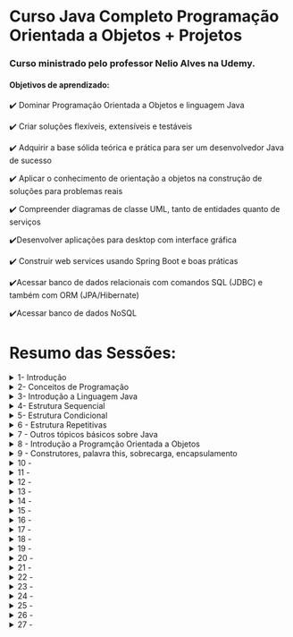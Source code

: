 # Curso Java Completo Programação Orientada a Objetos + Projetos

### Curso ministrado pelo professor Nelio Alves na Udemy.


#### Objetivos de aprendizado:


:heavy_check_mark: Dominar Programação Orientada a Objetos e linguagem Java

:heavy_check_mark: Criar soluções flexíveis, extensíveis e testáveis

:heavy_check_mark: Adquirir a base sólida teórica e prática para ser um desenvolvedor Java de sucesso

:heavy_check_mark: Aplicar o conhecimento de orientação a objetos na construção de soluções para problemas reais

:heavy_check_mark: Compreender diagramas de classe UML, tanto de entidades quanto de serviços

:heavy_check_mark:Desenvolver aplicações para desktop com interface gráfica

:heavy_check_mark: Construir web services usando Spring Boot e boas práticas

:heavy_check_mark:Acessar banco de dados relacionais com comandos SQL (JDBC) e também com ORM (JPA/Hibernate)

:heavy_check_mark:Acessar banco de dados NoSQL

# Resumo das Sessões:

<details>
  <summary>1- Introdução </summary>
    Neste módulo só teve uma simples apresentação do curso
</details>
<details>
  <summary>2- Conceitos de Programação</summary>
  Neste módulo veremos os conceitos mais básicos de programação.

### O que é um algoritmo ?

Algoritmo é uma sequência finita de instruções dadas ao computador para se resolver um problema. É aplicado em diversas áreas do conhecimento.  

Exemplo de uma resolução de um problema do dia a dia, usando algoritmo:

1 - Colocar a roupa em um recipiente

2 - Colocar um pouco de sabão e amaciante

3 - Encher d e água 

4 - Mexer tudo até dissolver todo o sabão

5 - Deixar de molho por vinte minutos 

6 - Esfregar a roupa 

7 - Enxaguar a roupa 

8 - Torcer

### O que é uma Automação ?

Consiste em utilizar máquina(s) para executar o procedimento desejado de forma automática ou semiautomática.

### O que é uma Linguagem de Programação ?

É um conjunto de regras **léxicas** (ortografia) e **sintáticas** (gramática) para se escrever programas.

------

**Léxica:** Diz respeito à correção das palavras "isoladas" (ortografia)

**Exemplo (Português) :**

Cachorro :heavy_check_mark:

Caxorro  :x:

**Exemplo (Programação) :**

main :heavy_check_mark:

maim :x:

------

**Sintática:** Diz respeito à correção das sentenças (gramática).

**Exemplo (Português) :**

O cachorro está com fome :heavy_check_mark:

A cachorro está com fome  :x:

**Exemplo (Programação) :**

x = 2 + y; :heavy_check_mark:

x = + 2 y; :x:

------
</details>
<details>
  <summary>3- Introdução a Linguagem Java</summary>

### O que é Java?
- Linguagem de programação (regras sintáticas) • Plataforma de desenvolvimento e execução
- Bibliotecas (API) • Ambientes de execução.

### Histórico 

- Problemas resolvidos e motivo de seu sucesso: 
- Ponteiros / gerenciamento de memória 
- Portabilidade falha: reescrever parte do código ao mudar de SO 
- Utilização em dispositivos diversos 
- Custo 
- Criada pela Sun Microsystems no meio da década de 1990
-  Adquirida pela Oracle Corporation em 2010

### Aspectos notáveis

- Código compilado para bytecode e executado em máquina virtual (JVM) 
- Portável, segura, robusta 
- Roda em vários tipos de dispositivos 
- Domina o mercado corporativo desde o fim do século 20
- Padrão Android por muitos anos

### **Edições**

- Java ME - Java Micro Edition - dispositivos embarcados e móveis - IoT
  - http://www.oracle.com/technetwork/java/javame
- Java SE - Java Standard Edition - core - desktop e servidores
  - http://www.oracle.com/technetwork/java/javase
  - https://en.wikipedia.org/wiki/Java_version_history
- JavaFX - desktop e RIA
- Java EE - Java Enterprise Edition - aplicações corporativas
  - http://www.oracle.com/technetwork/java/javaee
  - https://en.wikipedia.org/wiki/Java_EE_version_history


#### Contextualização Parte 2 JRE, JDK, bytecodes e máquina virtual

##### 	Bibliotecas - API specification

- ##### https://docs.oracle.com/javase/8/docs/api/
- https://docs.oracle.com/javase/10/docs/api/

- JVM - Java Virtual Machine
  - Máquina virtual do Java - necessário para executar sistemas Java
- http://www.oracle.com/technetwork/java/javase/downloads
  - JRE - Java Runtime Environment
  - Necessário para usuários finais executarem aplicações Java no computador
- Server JRE
  - Necessário para executar sistemas Java em servidores
- JDK - Java Development Kit
  - Necessário para desenvolvedores Java. Contém o JRE, mais ferramentas para desenvolvimento, depuração e monitoramento de projetos Java.

#### **Compilação e interpretação**

- Linguagens compiladas: C, C++
- Linguagens interpretadas: PHP, JavaScript
- Linguagens pré-compiladas + máquina virtual: Java, C#

**Modelo de execução**

![](https://github.com/gabrielcristhie/Estudos/blob/main/Backend/Java/Java%20Completo%20Programação%20Orientada%20a%20Objetos%20%2B%20Projetos/Imagens/modelo_de_execucao_java.png)

##### Estrutura de uma aplicação Java

- Uma aplicação é composta por classes
- package = agrupamento LÓGICO de classes relacionadas
- Módulo (Java 9+) = Agrupamento lógico de pacotes relacionados
  - Runtime = Agrupamento físico
- Aplicação = Agrupamento de módulo relacionados

#### Intalação do JDK e Eclipse no Windows

##### **Checklist**

- Certifique-se de que seu Windows esteja devidamente licenciado e atualizado
  - Windows update

- Baixar e instalar o Java JDK
  - http://www.oracle.com/technetwork/java/javase/downloads

- Configurar variáveis de ambiente do sistema
  - Painel de Controle -> Variáveis de Ambiente
  - Variável JAVA_HOME: C:\app.Program Files\Java\jdk-10.0.1
  - Variável Path: incluir C:\app.Program Files\Java\jdk-10.0.1\bin
  - Testar no terminal de comando: java --version

- Baixar e descompactar o Eclipse
  - https://www.eclipse.org/downloads/eclipse-packages/
  - Testar: rodar o Eclipse e escolher um "workspace" (pasta onde você vai salvar seus projetos)

#### Primeiro programa em Java no Eclipse

**Checklist**

- Window -> Perspective -> Open Perspective -> Java
- File -> New -> Java Project
- Package Explorer
  - JRE System Library
  - Pasta "src"
- Criar classe
  - Botão direito no projeto -> New -> Class
  - Escolher um nome para a classe (iniciar com letra Maiúscula)
  - Escolher um nome para o pacote (iniciar com letra Minúscula)
  - Selecionar public static void main
- Classe
  - Package
  - Cláusula import: referências a outros pacotes
  - Classe
  - Método
  - public static void main(String[] args)
- Executar o programa: Botão direito no arquivo -> Run As -> Java Application
- Como fechar e reabrir o projeto? E o workspace?
- Dica: indentação automática: CTRL + SHIFT -> F
</details>
<details>
  <summary>4- Estrutura Sequencial</summary>

**Tipos primitivos em Java (tipo valor)**

![](https://github.com/gabrielcristhie/Estudos/blob/main/Backend/Java/Java%20Completo%20Programação%20Orientada%20a%20Objetos%20%2B%20Projetos/Imagens/tipos_primitivos.png)

**String e Object**

![](https://github.com/gabrielcristhie/Estudos/blob/main/Backend/Java/Java%20Completo%20Programação%20Orientada%20a%20Objetos%20%2B%20Projetos/Imagens/tipos_primitivos_2.png)


**Valores padrão**

Quando criamos um array ou um objeto com atributos desses tipos, esses são os valores atribuídos inicialmente aos dados.

![](https://github.com/gabrielcristhie/Estudos/blob/main/Backend/Java/Java%20Completo%20Programação%20Orientada%20a%20Objetos%20%2B%20Projetos/Imagens/tipos_primitivos_3.png)

**Tipo valor vs. tipo referência**

![](https://github.com/gabrielcristhie/Estudos/blob/main/Backend/Java/Java%20Completo%20Programação%20Orientada%20a%20Objetos%20%2B%20Projetos/Imagens/tipos_primitivos_4.png)

#### Restrições e convenções para nomes
- Não pode começar com dígito: use uma letra ou _
- Não usar acentos ou til
- Não pode ter espaço em branco
- Sugestão: use nomes que tenham um significado
#### Convenções

- Camel Case: lastName
  - pacotes
  - atributos
  - métodos
  - variáveis e parâmetros
- Pascal Case: ProductService
  - classes

#### Conversão implícita e casting 

- Conversão implícita entre tipos
- Casting: conversão explícita entre tipos COMPATÍVEIS

#### Os tipos aplicados em Java:
```
public class Tipos {

	public static void main(String[] args) {

		boolean completed = false;
		char gender = 'F';
		char letter = '\u0041';
		byte n1 = 126;
		int n2 = 1000;
		int n3 = 2147483647;
		long n4 = 2147483648L;
		float n5 = 4.5f;
		double n6 = 4.5;
		
		String name = "Maria Green";
		Object obj1 = "Alex Brown";
		Object obj2 = 4.5f;
		
		System.out.println(completed);
		System.out.println(gender);
		System.out.println(letter);
		System.out.println(n1);
		System.out.println(n2);
		System.out.println(n3);
		System.out.println(n4);
		System.out.println(n5);
		System.out.println(n6);
		System.out.println(name);
		System.out.println(obj1);
		System.out.println(obj2);

	}

}
```
</details>
<details>
  <summary>5- Estrutura Condicional</summary>

  #### Expressões comparativas:

São expressões que comparam uma coisa com outra e o resultado sempre é um valor verdade (Verdadeiro ou Falso ).

![operadores_comparativos.png](https://github.com/gabrielcristhie/Estudos/blob/main/Backend/Java/Java%20Completo%20Programa%C3%A7%C3%A3o%20Orientada%20a%20Objetos%20%2B%20Projetos/Imagens/operadores_comparativos.png)

#### Expressões Lógicas:

Assim como as expressões comparativas o resultado das expressões lógicas são um valor verdade (Verdadeiro ou Falso )

![operadores_lógicos.jpg](https://github.com/gabrielcristhie/Estudos/blob/main/Backend/Java/Java%20Completo%20Programa%C3%A7%C3%A3o%20Orientada%20a%20Objetos%20%2B%20Projetos/Imagens/operadores_l%C3%B3gicos.jpg)

#### Estrutura condicional:

É uma estrutura de controle que permite definir que um certo bloco de comandos somente será executado dependendo de uma condição.

![if_else.png](https://github.com/gabrielcristhie/Estudos/blob/main/Backend/Java/Java%20Completo%20Programa%C3%A7%C3%A3o%20Orientada%20a%20Objetos%20%2B%20Projetos/Imagens/if_else.png)
</details>
<details>
  <summary>6 - Estrutura Repetitivas</summary>

#### Estrutura Repetitiva:

O que é estrutura de repetição? Dentro da lógica de programação é uma estrutura que permite executar mais de uma vez o mesmo comando ou conjunto de comandos, de acordo com uma condição ou com um contador.

#### Expressão While:

É uma estrutura de controle que repete um bloco de comandos enquanto uma condição for verdadeira. Quando usar ? : quando não se sabe previamente a quantidade de repetições que será realizada. 

Exemplo:

```java
While (condição){
	instrução 1
	instrução 2
	instrução 3	
}
```

#### Problema exemplo:

Digitar um número e mostrar sua raiz quadrada com três casas decimais, depois repetir o procedimento. Quando o usuário digitar um número negativo (podendo inclusive ser na primeira vez), mostrar uma mensagem "Negative number" e terminar o programa.

```
Enter a number: 25
5.000
Enter another number: 10
3.162
Enter another number: 9
3.000
Enter another number: -4
Negative number

```

Solução :

```java
package app;

import java.util.Locale;
import java.util.Scanner;

public class app.Program {

	public static void main(String[] args) {
		
		Locale.setDefault(Locale.US);
		Scanner sc = new Scanner(System.in);
		
		System.out.println("ENter a number: ");
		double n = sc.nextDouble();
		
		while(n > 0.0) {
			double sr = Math.sqrt(n);
			//.3f formata a saída com a casa decimal de 3 dígitos
			System.out.printf("%.3f%n", sr);
			System.out.println("Enter another number");
			n = sc.nextDouble();
		}
		
		System.out.println("NEgative number... end!");
		sc.close();
	}
}
```

#### Expressão For (Para)

![Untitled](https://github.com/gabrielcristhie/Estudos/blob/main/Backend/Java/Java%20Completo%20Programa%C3%A7%C3%A3o%20Orientada%20a%20Objetos%20%2B%20Projetos/Imagens/for.png)

**Problema exemplo**

Digitar um número N e depois N valores inteiros. Mostrar a soma dos N valores digitados.

```
How many integer numbers are you going to enter? 3
Value #1: 10
Value #2: 7
Value #3: 8
Sum = 25
```

Solução :

```java
import java.util.Scanner;

public class app.Program {

	public static void main(String[] args) {
		
		Scanner sc = new Scanner(System.in);
		
		System.out.println("How many integer number are you going to enter: ");
		int n = sc.nextInt();
		
		int sum = 0;
		
		for(int i = 1; i<= n ; i++) {
			System.out.print("Value #" + i + ": ");
			int x = sc.nextInt();
			sum += x;
		}
		System.out.println("Sum = "+ sum);
		
		sc.close();
	}
}
```

#### Exercício de fixação - estruturas repetitivas while e for:

Fazer um programa para ler um número N (se for digitado um valor não positivo, mostrar uma mensagem e ler novamente). Em seguida, N valores inteiros. Mostrar o maior dentre os N números digitados. Veja exemplo:

#### Exemplo:

```
Enter N: 0
N must be positive! Try again: -2
N must be positive! Try again: 4
Value #1: 5
Value #2: 4
Value #3: 10
Value #4: 2
Higher = 10
```

Solução :

```java
import java.util.Scanner;

public class app.Program {

	public static void main(String[] args) {
		
		Scanner sc  = new Scanner(System.in);
		
		System.out.print("Enter N: ");
		int n = sc.nextInt();
		while(n <= 0) {
			System.out.println("N nust be positive! try again!: ");
			n = sc.nextInt();
		}
		
		int higher = Integer.MIN_VALUE;
		for(int i = 1 ; i <= n ; i++) {
			System.out.println("Value #"+ i + ": ");
			int x = sc.nextInt();
			if(x > higher) {
				higher = x;
			}
		}

		System.out.println("Higher = "+ higher);
		
		sc.close();

	}

}
```

#### Estrutura repetitiva do-while:

**Problema exemplo**

Digitar um número e mostrar sua raiz quadrada, depois perguntar ao usuário se ele deseja repetir o procedimento (y/n). Caso ele responda 'y', repetir o procedimento.

```
Enter a number: 9
Square root = 3.000
Repeat (y/n)? y
Enter a number: 10
Square root = 3.162
Repeat (y/n)? n
```

Solução :

```java
import java.util.Locale;
import java.util.Scanner;

public class app.Program {

	public static void main(String[] args) {
		
		Locale.setDefault(Locale.US);
		Scanner sc = new Scanner(System.in);
		
		char resp;
		
		do {
			System.out.print("Enter a number");
			double n = sc.nextDouble();
			double sq = Math.sqrt(n);
			System.out.printf("Square root = %.3f%n", sq);
			
			System.out.print("Repeat? 'y' or 'n'");
			resp = sc.next().charAt(0);
			
		}while(resp != 'n');
		sc.close();
	}

}
```

</details>
<details>
  <summary>7 - Outros tópicos básicos sobre Java</summary>
### Restrições para nomes de variáveis:

- Não pode começar com dígito: use uma letra ou _
- Não pode usar acentos ou til
- Não pode ter espaço em branco
- Sugestão: use nomes que tenham significado

### Exemplo de variáveis escritas de forma errada:

int 5minutes:

int salário;

int salario do funcionário;

### Exemplo de variáveis escritas de forma certa:

int _5minutes;

int salario;

int salarioDoFuncionario;

### Convenções:

- **Camel Case: lastName**
  - pacotes
  - atributos
  - métodos
  - variáveis e parâmetros
- **Pascal Case: ProductService**
  - Classes

### Operadores Bitwise

É possível realizar operações lógicas entre números inteiros em Java. Mas como assim? Operações lógicas não são somente entre valores lógicos (booleanos)?

Sim e Não...

Sim, operações lógicas (E, Ou, Não, Não-E, Não-Ou, Ou-Exclusivo, etc.) são realizadas apenas entre valores lógicos.

Entretanto em Java é possível realizar algumas operações lógicas entre valores numéricos inteiros. Neste caso, as operações lógicas ocorrem no nível de *bits* dos números, ou seja, as operações lógicas ocorrem com as representações binárias dos números.

Para realizar uma operação lógica com números inteiros (a nível de bits) com Java, basta utilizarmos os operadores **&**, **|** e **^**.

### Exemplo:

```java
public class OperacoesBitwise {

    public static void main(String[] args) {

        int a = 10;
        int b = 12;

        System.out.println(a + " | " + b + " = " + (a | b));
        System.out.println(a + " & " + b + " = " + (a & b));
        System.out.println(a + " ^ " + b + " = " + (a ^ b));

        a = 9;
        b = 7;

        System.out.println(a + " | " + b + " = " + (a | b));
        System.out.println(a + " & " + b + " = " + (a & b));
        System.out.println(a + " ^ " + b + " = " + (a ^  b));

    }

}
```

Saída:

```java
10 | 12 = 14
10 & 12 = 8
10 ^ 12 = 6
9 | 7 = 15
9 & 7 = 1
9 ^ 7 = 14
```

### Funções para formatar Strings:

- Formatar: toLowerCase(),toUpperCase(),trim()
- Recortar: substring(inicio),substring (incio,fim)
- Substituir: Replace(char,char),Replace(string,string)
- Buscar: IndexOf,LastIndexOf
- str.Split("")

### Comentários em Java:

Comentário de linha:

É expressado com duas barras, exemplo:

```java
//comentário de linha em Java
```

Comentário de bloco:

É expressado pelo conjunto de de uma barra e um asterisco, exemplo:

```java
/* 
este é o comentário de bloco
*/
```

</details>

<details>
  <summary>8 - Introdução a Programção Orientada a Objetos</summary>

### Classe:

- É um tipo estruturado que pode conter (membros):
  - Atributos (dados / campos)
  - Métodos (funções / operações)
- A classe também pode prover muitos outros recursos, tais como:
  - Construtores
  - Sobrecarga
  - Encapsulamento
  - Herança
  - Polimorfismo
- Exemplos:
  - Entidades: Produto, Cliente, Triangulo
  - Serviços: ProdutoService, ClienteService, EmailService, StorageService
  - Controladores: ProdutoController, ClienteController
  - Utilitários: Calculadora, Compactador
  - Outros (views, repositórios, gerenciadores, etc.)

### Problema exemplo:

Fazer um programa para ler as medidas dos lados de dois triângulos X e Y (suponha medidas
válidas). Em seguida, mostrar o valor das áreas dos dois triângulos e dizer qual dos dois triângulos
possui a maior área.
A fórmula para calcular a área de um triângulo a partir das medidas de seus lados a, b e c é a
seguinte (fórmula de Heron):
"imagem do calculo"
"imagem do exemplo"

#### Solução:

```java
import java.util.Locale;
import java.util.Scanner;
  public class Program {
    public static void main(String[] args) {
    Locale.setDefault(Locale.US);
        Scanner sc = new Scanner(System.in);
        double xA, xB, xC, yA, yB, yC;
          System.out.println("Enter the measures of triangle X: ");
          xA = sc.nextDouble();
          xB = sc.nextDouble();
          xC = sc.nextDouble();
          System.out.println("Enter the measures of triangle Y: ");
          yA = sc.nextDouble();
          yB = sc.nextDouble();
          yC = sc.nextDouble();
double p = (xA + xB + xC) / 2.0;
double areaX = Math.sqrt(p * (p - xA) * (p - xB) * (p - xC));
p = (yA + yB + yC) / 2.0;
double areaY = Math.sqrt(p * (p - yA) * (p - yB) * (p - yC));
System.out.printf("Triangle X area: %.4f%n", areaX);
System.out.printf("Triangle Y area: %.4f%n", areaY);
if (areaX > areaY) {
System.out.println("Larger area: X");}
else {
System.out.println("Larger area: Y");}
sc.close();
}}
```

</details>

<details>
  <summary> 9 - Construtores, palavra this, sobrecarga, encapsulamento </summary>

### Construtores:

  • É uma operação especial da classe, que executa no momento da
instanciação do objeto

  • Usos comuns:
    • Iniciar valores dos atributos
    • Permitir ou obrigar que o objeto receba dados / dependências no momento de sua
      instanciação (injeção de dependência)
  • Se um construtor customizado não for especificado, a classe disponibiliza o
    construtor padrão:
        Product p = new Product();
  • É possível especificar mais de um construtor na mesma classe (sobrecarga)

### Palavra THIS:

• É uma referência para o próprio objeto
• Usos comuns:
    • Diferenciar atributos de variáveis locais
    • Passar o próprio objeto como argumento na chamada de um método ou
      construtor

### Sobrecarga

  • É um recurso que uma classe possui de oferecer mais de uma
operação com o mesmo nome, porém com diferentes listas de
parâmetros.

### Encapsulamento
  • É um princípio que consiste em
esconder detalhes de implementação
de uma classe, expondo apenas
operações seguras e que mantenham
os objetos em um estado consistente.
  • Regra de ouro: o objeto deve sempre
estar em um estado consistente, e a
própria classe deve garantir isso.

### Modificadores de Acesso

  • private: o membro só pode ser acessado na própria classe
  • (nada): o membro só pode ser acessado nas classes do mesmo pacote
  • protected: o membro só pode ser acessado no mesmo pacote, bem como em
subclasses de pacotes diferentes
  • public: o membro é acessado por todas classes (ao menos que ele resida em
um módulo diferente que não exporte o pacote onde ele está)

</details>
<details>
  <summary>10 - </summary>

</details>
<details>
  <summary>11 - </summary>

</details>
<details>
  <summary>12 - </summary>

</details>
<details>
  <summary>13 - </summary>

</details>
<details>
  <summary>14 - </summary>

</details>
<details>
  <summary>15 - </summary>

</details>
<details>
  <summary>16 - </summary>

</details>
<details>
  <summary>17 - </summary>

</details>
<details>
  <summary>18 - </summary>

</details>
<details>
  <summary>19 - </summary>

</details>
<details>
  <summary>20 - </summary>

</details>
<details>
  <summary>21 - </summary>

</details>
<details>
  <summary>22 - </summary>

</details>
<details>
  <summary>23 - </summary>

</details>
<details>
  <summary>24 - </summary>

</details>
<details>
  <summary>25 - </summary>

</details>
<details>
  <summary>26 - </summary>

</details>
<details>
  <summary>27 - </summary>

</details>

